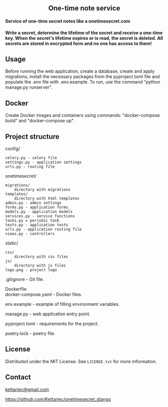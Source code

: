 <h2 align="center">One-time note service</h2>

#### Service of one-time secret notes like a onetimesecret.com
#### Write a secret, determine the lifetime of the secret and receive a one-time key. When the secret's lifetime expires or is read, the secret is deleted. All secrets are stored in encrypted form and no one has access to them!


<!-- USAGE EXAMPLES -->
## Usage

Before running the web application, create a database, create and apply migrations, install the necessary packages from the pyproject.toml file and populate the .env file with .env.example. To run, use the command "python manage.py runserver".


## Docker 
Create Docker images and containers using commands: "docker-compose build" and "docker-compose up".


## Project structure

config/

    celery.py - celery file
    settings.py - application settings
    urls.py - routing file

onetimesecret/

    migrations/
        directory with migrations
    templates/
        directory with html templates
    admin.py - admin settings
    forms.py - application forms
    models.py - application models
    services.py - service functions
    tasks.py = periodic task
    tests.py - application tests
    urls.py - application routing file
    views.py - controllers

static/ 

    css/
        directory with css files
    js/
        directory with js files
    logo.png - project logo

.gitignore - Git file.

Dockerfile <br>
docker-compose.yaml - Docker files.

env.example - example of filling environment variables.

manage.py - web application entry point.

pyproject.toml - requirements for the project.

poetry.lock - poetry file.


<!-- LICENSE -->
## License
Distributed under the MIT License. See `LICENSE.txt` for more information.

<!-- CONTACT -->
## Contact
kettariec@gmail.com

https://github.com/Kettariec/onetimesecret_django